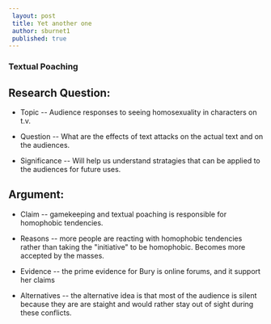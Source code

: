 ```yaml
---
 layout: post
 title: Yet another one
 author: sburnet1
 published: true
---
```


### Textual Poaching 

## Research Question:

- Topic -- Audience responses to seeing homosexuality in characters on t.v. 

- Question -- What are the effects of text attacks on the actual text and on the audiences.

- Significance -- Will help us understand stratagies that can be applied to the audiences for future uses. 


## Argument:

- Claim -- gamekeeping and textual poaching is responsible for homophobic tendencies. 

- Reasons -- more people are reacting with homophobic tendencies rather than taking the "initiative" to be homophobic. Becomes more accepted by the masses. 

- Evidence -- the prime evidence for Bury is online forums, and it support her claims

- Alternatives -- the alternative idea is that most of the audience is silent because they are are staight and would rather stay out of sight during these conflicts.


